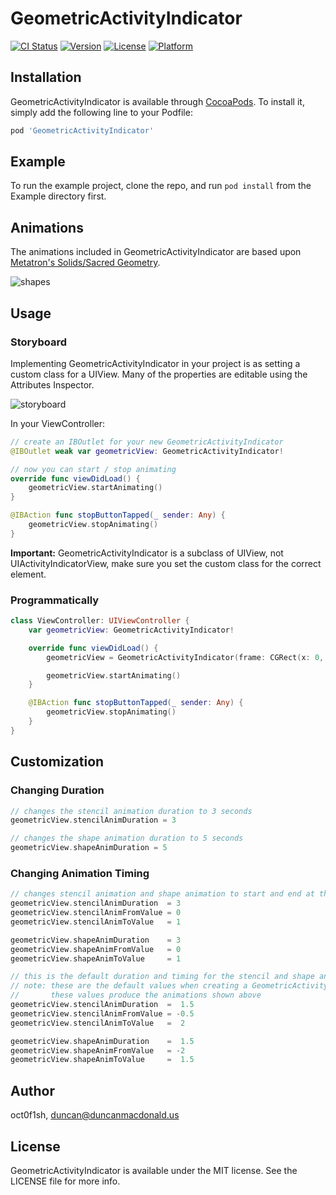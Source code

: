 # GeometricActivityIndicator

[![CI Status](https://img.shields.io/travis/oct0f1sh/GeometricActivityIndicator.svg?style=flat)](https://travis-ci.org/oct0f1sh/GeometricActivityIndicator)
[![Version](https://img.shields.io/cocoapods/v/GeometricActivityIndicator.svg?style=flat)](https://cocoapods.org/pods/GeometricActivityIndicator)
[![License](https://img.shields.io/cocoapods/l/GeometricActivityIndicator.svg?style=flat)](https://cocoapods.org/pods/GeometricActivityIndicator)
[![Platform](https://img.shields.io/cocoapods/p/GeometricActivityIndicator.svg?style=flat)](https://cocoapods.org/pods/GeometricActivityIndicator)

## Installation

GeometricActivityIndicator is available through [CocoaPods](https://cocoapods.org). To install
it, simply add the following line to your Podfile:

```ruby
pod 'GeometricActivityIndicator'
```

## Example

To run the example project, clone the repo, and run `pod install` from the Example directory first.

## Animations

The animations included in GeometricActivityIndicator are based upon [Metatron's Solids/Sacred Geometry](http://3rddimension.online.fr/metatron_cube.htm).

![shapes](https://media.giphy.com/media/xiNGSBSQ3CWceNyOVW/giphy.gif)

## Usage

### Storyboard

Implementing GeometricActivityIndicator in your project is as setting a custom class for a UIView. Many of the properties are editable using the Attributes Inspector. 

![storyboard](https://media.giphy.com/media/7zlZ9tOBupkRFfHBcY/giphy.gif)

In your ViewController:
```swift
// create an IBOutlet for your new GeometricActivityIndicator
@IBOutlet weak var geometricView: GeometricActivityIndicator!

// now you can start / stop animating
override func viewDidLoad() {
    geometricView.startAnimating()
}

@IBAction func stopButtonTapped(_ sender: Any) {
    geometricView.stopAnimating()
}
```

__Important:__ GeometricActivityIndicator is a subclass of UIView, not UIActivityIndicatorView, make sure you set the custom class for the correct element. 

### Programmatically

```swift
class ViewController: UIViewController {
    var geometricView: GeometricActivityIndicator!

    override func viewDidLoad() {
        geometricView = GeometricActivityIndicator(frame: CGRect(x: 0, y: 0, width: 250, height: 250))

        geometricView.startAnimating()
    }

    @IBAction func stopButtonTapped(_ sender: Any) {
        geometricView.stopAnimating()
    }
}
```

## Customization

### Changing Duration
```swift
// changes the stencil animation duration to 3 seconds
geometricView.stencilAnimDuration = 3
```

```swift
// changes the shape animation duration to 5 seconds
geometricView.shapeAnimDuration = 5
```

### Changing Animation Timing
```swift
// changes stencil animation and shape animation to start and end at the same time with a duration of 3 seconds
geometricView.stencilAnimDuration  = 3
geometricView.stencilAnimFromValue = 0
geometricView.stencilAnimToValue   = 1

geometricView.shapeAnimDuration    = 3
geometricView.shapeAnimFromValue   = 0
geometricView.shapeAnimToValue     = 1
```

```swift
// this is the default duration and timing for the stencil and shape animations
// note: these are the default values when creating a GeometricActivityIndicator.
//       these values produce the animations shown above
geometricView.stencilAnimDuration  =  1.5
geometricView.stencilAnimFromValue = -0.5
geometricView.stencilAnimToValue   =  2

geometricView.shapeAnimDuration    =  1.5
geometricView.shapeAnimFromValue   = -2
geometricView.shapeAnimToValue     =  1.5
```

## Author

oct0f1sh, duncan@duncanmacdonald.us

## License

GeometricActivityIndicator is available under the MIT license. See the LICENSE file for more info.
